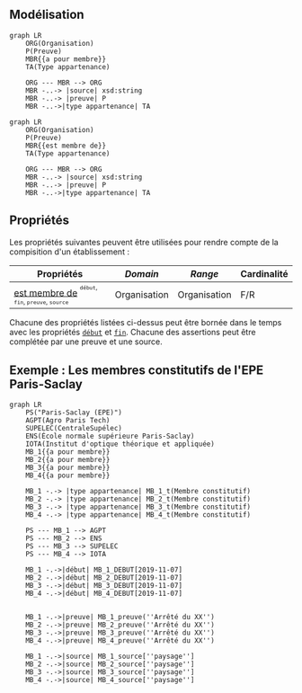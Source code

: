 ## Modélisation

```mermaid
graph LR
    ORG(Organisation)
    P(Preuve)
    MBR{{a pour membre}}
    TA(Type appartenance)

    ORG --- MBR --> ORG 
    MBR -..-> |source| xsd:string
    MBR -..-> |preuve| P
    MBR -..->|type appartenance| TA
```

```mermaid
graph LR
    ORG(Organisation)
    P(Preuve)
    MBR{{est membre de}}
    TA(Type appartenance)

    ORG --- MBR --> ORG 
    MBR -..-> |source| xsd:string
    MBR -..-> |preuve| P
    MBR -..->|type appartenance| TA
```

## Propriétés

Les propriétés suivantes peuvent être utilisées pour rendre compte de la compisition d'un établissement :

| Propriétés                                                                                                                                | *Domain*     | *Range*      | **Cardinalité** |
| ----------------------------------------------------------------------------------------------------------------------------------------- | ------------ | ------------ | --------------- |
| [est membre de](../Ontologie/Propriétés/est%20membre%20de.md) <sup><sup>`début`, `fin`, `preuve`, `source`</sup></sup>                                 | Organisation | Organisation | F/R             |


<!-- | [a pour membre](../Ontologie/Propriétés/a%20pour%20membre.md) <sup><sup>`début`, `fin`, `preuve`, `source`</sup></sup>                                 | Organisation | Organisation | F/R             | -->
<!-- | [a pour membre constitutif](../Ontologie/Propriétés/a%20pour%20membre%20constitutif.md) <sup><sup>`début`, `fin`, `preuve`, `source`</sup></sup>       | EPE          | Organisation | F/R             | -->
<!-- | [est membre constitutif de](../Ontologie/Propriétés/est%20membre%20constitutif%20de.md) <sup><sup>`début`, `fin`, `preuve`, `source`</sup></sup>       | Organisation | Organisation | F/?             | -->
<!-- | [a pour membre associé](../Ontologie/Propriétés/a%20pour%20membre%20associé.md) <sup><sup>`début`, `fin`, `preuve`, `source`</sup></sup>               | EPE          | Organisation | F/R             | -->
<!-- | [est membre associé de](../Ontologie/Propriétés/est%20membre%20associé%20de.md) <sup><sup>`début`, `fin`, `preuve`, `source`</sup></sup>               | Organisation | Organisation | F/?             | -->
<!-- | [a pour établissement support](../Ontologie/Propriétés/a%20pour%20établissement%20support.md) <sup><sup>`début`, `fin`, `preuve`, `source`</sup></sup> | Organisation | Organisation | F/?             | -->
<!-- | [est établissement support de](../Ontologie/Propriétés/est%20établissement%20support%20de.md) <sup><sup>`début`, `fin`, `preuve`, `source`</sup></sup> | Organisation | Organisation | F/R             | -->


Chacune des propriétés listées ci-dessus peut être bornée dans le temps avec les propriétés [`début`](../Ontologie/Propriétés/début.md) et [`fin`](../Ontologie/Propriétés/fin.md). Chacune des assertions peut être complétée par une preuve et une source.

## Exemple : Les membres constitutifs de l'EPE Paris-Saclay

```mermaid
graph LR
    PS("Paris-Saclay (EPE)")
    AGPT(Agro Paris Tech)
    SUPELEC(CentraleSupélec)
    ENS(École normale supérieure Paris-Saclay)
    IOTA(Institut d'optique théorique et appliquée)  
    MB_1{{a pour membre}}
    MB_2{{a pour membre}}
    MB_3{{a pour membre}}
    MB_4{{a pour membre}}

    MB_1 -.-> |type appartenance| MB_1_t(Membre constitutif)
    MB_2 -.-> |type appartenance| MB_2_t(Membre constitutif)
    MB_3 -.-> |type appartenance| MB_3_t(Membre constitutif)
    MB_4 -.-> |type appartenance| MB_4_t(Membre constitutif)
    
    PS --- MB_1 --> AGPT
    PS --- MB_2 --> ENS
    PS --- MB_3 --> SUPELEC
    PS --- MB_4 --> IOTA

    MB_1 -.->|début| MB_1_DEBUT[2019-11-07]
    MB_2 -.->|début| MB_2_DEBUT[2019-11-07]
    MB_3 -.->|début| MB_3_DEBUT[2019-11-07]
    MB_4 -.->|début| MB_4_DEBUT[2019-11-07]


    MB_1 -.->|preuve| MB_1_preuve(''Arrêté du XX'')
    MB_2 -.->|preuve| MB_2_preuve(''Arrêté du XX'')
    MB_3 -.->|preuve| MB_3_preuve(''Arrêté du XX'')
    MB_4 -.->|preuve| MB_4_preuve(''Arrêté du XX'')
    
    MB_1 -.->|source| MB_1_source[''paysage'']
    MB_2 -.->|source| MB_2_source[''paysage'']
    MB_3 -.->|source| MB_3_source[''paysage'']
    MB_4 -.->|source| MB_4_source[''paysage'']
```